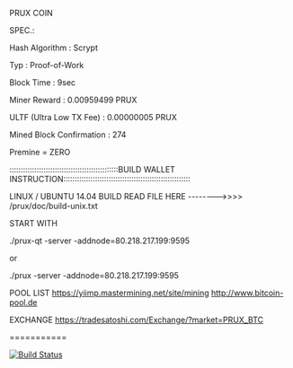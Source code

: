 PRUX COIN  

SPEC.:

Hash Algorithm : Scrypt

Typ : Proof-of-Work

Block Time : 9sec

Miner Reward : 0.00959499 PRUX

ULTF (Ultra Low TX Fee) : 0.00000005 PRUX

Mined Block Confirmation : 274

Premine = ZERO


::::::::::::::::::::::::::::::::::::::::::::::::BUILD WALLET INSTRUCTION::::::::::::::::::::::::::::::::::::::::::::::::::::::::


LINUX / UBUNTU 14.04 BUILD READ FILE HERE -------->>>>  /prux/doc/build-unix.txt

START WITH

./prux-qt -server -addnode=80.218.217.199:9595

or

./prux -server -addnode=80.218.217.199:9595


POOL LIST 
https://yiimp.mastermining.net/site/mining
http://www.bitcoin-pool.de


EXCHANGE
https://tradesatoshi.com/Exchange/?market=PRUX_BTC 

===========

[![Build Status](https://*************.png?branch=master)](https:/***********/prux)



